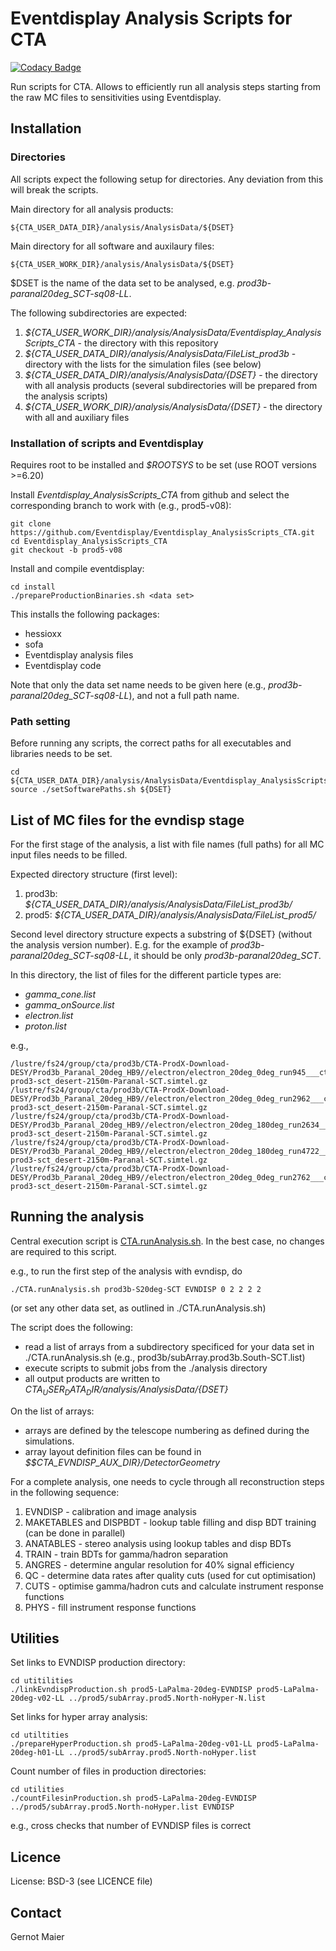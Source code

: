 # Eventdisplay Analysis Scripts for CTA

[![Codacy Badge](https://api.codacy.com/project/badge/Grade/4d356e6133ee4548ba8e4650c25c3a03)](https://app.codacy.com/gh/Eventdisplay/Eventdisplay_AnalysisScripts_CTA?utm_source=github.com&utm_medium=referral&utm_content=Eventdisplay/Eventdisplay_AnalysisScripts_CTA&utm_campaign=Badge_Grade)

Run scripts for CTA. Allows to efficiently run all analysis steps starting from the raw MC files to sensitivities using Eventdisplay.

## Installation

### Directories

All scripts expect the following setup for directories. Any deviation from this will break the scripts.

Main directory for all analysis products:
```
${CTA_USER_DATA_DIR}/analysis/AnalysisData/${DSET}
```
Main directory for all software and auxilaury files:
```
${CTA_USER_WORK_DIR}/analysis/AnalysisData/${DSET}
```

$DSET is the name of the data set to be analysed, e.g. *prod3b-paranal20deg_SCT-sq08-LL*. 

The following subdirectories are expected:

1. *${CTA_USER_WORK_DIR}/analysis/AnalysisData/Eventdisplay_AnalysisScripts_CTA* - the directory with this repository
2. *${CTA_USER_DATA_DIR}/analysis/AnalysisData/FileList_prod3b* - directory with the lists for the simulation files (see below)
3. *${CTA_USER_DATA_DIR}/analysis/AnalysisData/{DSET}* - the directory with all analysis products (several subdirectories will be prepared from the analysis scripts)
4. *${CTA_USER_WORK_DIR}/analysis/AnalysisData/{DSET}* -  the directory with all and auxiliary files

### Installation of scripts and Eventdisplay

Requires root to be installed and *$ROOTSYS* to be set (use ROOT versions >=6.20)

Install *Eventdisplay_AnalysisScripts_CTA* from github and select the corresponding branch to work with (e.g., prod5-v08):

```
git clone https://github.com/Eventdisplay/Eventdisplay_AnalysisScripts_CTA.git
cd Eventdisplay_AnalysisScripts_CTA
git checkout -b prod5-v08
```

Install and compile eventdisplay:

```
cd install
./prepareProductionBinaries.sh <data set>
```

This installs the following packages:
- hessioxx
- sofa
- Eventdisplay analysis files
- Eventdisplay code

Note that only the data set name needs to be given here (e.g., *prod3b-paranal20deg_SCT-sq08-LL*), and not a full path name.

### Path setting

Before running any scripts, the correct paths for all executables and libraries needs to be set.

```
cd ${CTA_USER_DATA_DIR}/analysis/AnalysisData/Eventdisplay_AnalysisScripts_CTA
source ./setSoftwarePaths.sh ${DSET}
```

## List of MC files for the evndisp stage

For the first stage of the analysis, a list with file names (full paths) for all MC input files needs to be filled.

Expected directory structure (first level):

1. prod3b: *${CTA_USER_DATA_DIR}/analysis/AnalysisData/FileList_prod3b/*
2. prod5: *${CTA_USER_DATA_DIR}/analysis/AnalysisData/FileList_prod5/*

Second level directory structure expects a substring of ${DSET} (without the analysis version number). E.g. for the example of *prod3b-paranal20deg_SCT-sq08-LL*, it should be only *prod3b-paranal20deg_SCT*.

In this directory, the list of files for the different particle types are:

- *gamma_cone.list*
- *gamma_onSource.list*
- *electron.list*
- *proton.list*

e.g., 
```
/lustre/fs24/group/cta/prod3b/CTA-ProdX-Download-DESY/Prod3b_Paranal_20deg_HB9//electron/electron_20deg_0deg_run945___cta-prod3-sct_desert-2150m-Paranal-SCT.simtel.gz
/lustre/fs24/group/cta/prod3b/CTA-ProdX-Download-DESY/Prod3b_Paranal_20deg_HB9//electron/electron_20deg_0deg_run2962___cta-prod3-sct_desert-2150m-Paranal-SCT.simtel.gz
/lustre/fs24/group/cta/prod3b/CTA-ProdX-Download-DESY/Prod3b_Paranal_20deg_HB9//electron/electron_20deg_180deg_run2634___cta-prod3-sct_desert-2150m-Paranal-SCT.simtel.gz
/lustre/fs24/group/cta/prod3b/CTA-ProdX-Download-DESY/Prod3b_Paranal_20deg_HB9//electron/electron_20deg_180deg_run4722___cta-prod3-sct_desert-2150m-Paranal-SCT.simtel.gz
/lustre/fs24/group/cta/prod3b/CTA-ProdX-Download-DESY/Prod3b_Paranal_20deg_HB9//electron/electron_20deg_0deg_run2762___cta-prod3-sct_desert-2150m-Paranal-SCT.simtel.gz
```

## Running the analysis

Central execution script is [CTA.runAnalysis.sh](CTA.runAnalysis.sh). In the best case, no changes are required to this script.

e.g., to run the first step of the analysis with evndisp, do
```
./CTA.runAnalysis.sh prod3b-S20deg-SCT EVNDISP 0 2 2 2 2
```
(or set any other data set, as outlined in ./CTA.runAnalysis.sh)

The script does the following:

- read a list of arrays from a subdirectory specificed for your data set in ./CTA.runAnalysis.sh (e.g., prod3b/subArray.prod3b.South-SCT.list)
- execute scripts to submit jobs from the ./analysis directory
- all output products are written to *${CTA_USER_DATA_DIR}/analysis/AnalysisData/${DSET}*

On the list of arrays:
- arrays are defined by the telescope numbering as defined during the simulations.
- array layout definition files can be found in *$$CTA_EVNDISP_AUX_DIR}/DetectorGeometry*

For a complete analysis, one needs to cycle through all reconstruction steps in the following sequence:

1. EVNDISP - calibration and image analysis
2. MAKETABLES and DISPBDT - lookup table filling and disp BDT training (can be done in parallel)
3. ANATABLES - stereo analysis using lookup tables and disp BDTs
4. TRAIN - train BDTs for gamma/hadron separation
5. ANGRES - determine angular resolution for 40% signal efficiency
6. QC - determine data rates after quality cuts (used for cut optimisation)
7. CUTS - optimise gamma/hadron cuts and calculate instrument response functions
8. PHYS - fill instrument response functions

## Utilities

Set links to EVNDISP production directory:

```
cd utitilities
./linkEvndispProduction.sh prod5-LaPalma-20deg-EVNDISP prod5-LaPalma-20deg-v02-LL ../prod5/subArray.prod5.North-noHyper-N.list
```

Set links for hyper array analysis:

```
cd utiltities
./prepareHyperProduction.sh prod5-LaPalma-20deg-v01-LL prod5-LaPalma-20deg-h01-LL ../prod5/subArray.prod5.North-noHyper.list
```

Count number of files in production directories:

```
cd utilities
./countFilesinProduction.sh prod5-LaPalma-20deg-EVNDISP ../prod5/subArray.prod5.North-noHyper.list EVNDISP
```
e.g., cross checks that number of EVNDISP files is correct


## Licence

License: BSD-3 (see LICENCE file)

## Contact

Gernot Maier

